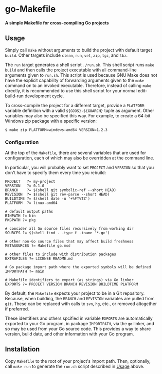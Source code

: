 # go-Makefile
#### A simple Makefile for cross-compiling Go projects

## Usage

Simply call `make` without arguments to build the project with default target `build`. Other targets include `clean`, `run`, `vet`, `zip`, `tgz`, and `tbz`. 

The `run` target generates a shell script `./run.sh`. This shell script runs `make build` and then calls the project executable with all command-line arguments given to `run.sh`. This script is used because GNU Make does not have the explicit capability of forwarding arguments given to the `make` command on to an invoked executable. Therefore, instead of calling `make` directly, it is recommended to use this shell script for your normal edit-build-run development cycle.

To cross-compile the project for a different target, provide a `PLATFORM` variable definition with a valid `${GOOS}-${GOARCH}` tuple as argument. Other variables may also be specified this way. For example, to create a 64-bit Windows zip package with a specific version:

```
$ make zip PLATFORM=windows-amd64 VERSION=1.2.3
```

### Configuration

At the top of the `Makefile`, there are several variables that are used for configuration, each of which may also be overridden at the command line.

In particular, you will probably want to set `PROJECT` and `VERSION` so that you don't have to specify them every time you rebuild:

```make
PROJECT   ?= my-project
VERSION   ?= 0.1.0
BRANCH    ?= $(shell git symbolic-ref --short HEAD)
REVISION  ?= $(shell git rev-parse --short HEAD)
BUILDTIME ?= $(shell date -u '+%FT%TZ')
PLATFORM  ?= linux-amd64

# default output paths
BINPATH ?= bin
PKGPATH ?= pkg

# consider all Go source files recursively from working dir
SOURCES ?= $(shell find . -type f -iname '*.go')

# other non-Go source files that may affect build freshness
METASOURCES ?= Makefile go.mod

# other files to include with distribution packages
EXTRAFILES ?= LICENSE README.md

# Go package import path where the exported symbols will be defined
IMPORTPATH ?= main

# Makefile identifiers to export (as strings) via Go linker
EXPORTS ?= PROJECT VERSION BRANCH REVISION BUILDTIME PLATFORM
```

By default, the `Makefile` expects your project to be in a Git repository. Because, when building, the `BRANCH` and `REVISION` variables are pulled from `git`. These can be replaced with calls to `svn`, `hg`, etc., or removed altogether if preferred.

These identifiers and others spcified in variable `EXPORTS` are automatically exported to your Go program, in package `IMPORTPATH`, via the `go` linker, and so may be used from your Go source code. This provides a way to share version, build date, and other information with your Go program.

## Installation

Copy `Makefile` to the root of your project's import path. Then, optionally, call `make run` to generate the `run.sh` script described in [Usage](#usage) above.


